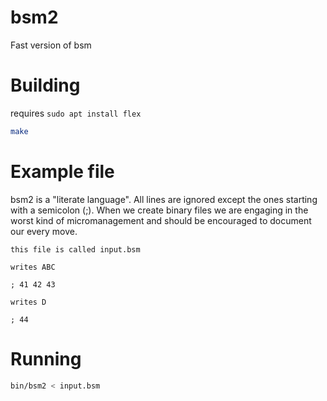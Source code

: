 # bsm2

Fast version of bsm

# Building

requires `sudo apt install flex`

```bash
make
```

# Example file

bsm2 is a "literate language". All lines are ignored except the ones starting with a semicolon (;). When we create binary files we are engaging in the worst kind of micromanagement and should be encouraged to document our every move.

```
this file is called input.bsm

writes ABC

; 41 42 43

writes D

; 44

```

# Running

```bash
bin/bsm2 < input.bsm
```
